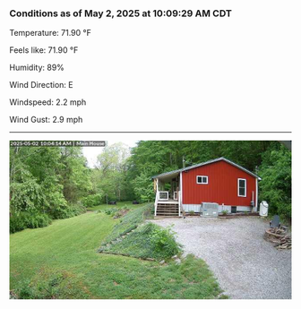 ### Conditions as of May 2, 2025 at 10:09:29 AM CDT 

Temperature: 71.90 &deg;F

Feels like: 71.90 &deg;F

Humidity: 89%

Wind Direction: E

Windspeed: 2.2 mph

Wind Gust: 2.9 mph

---

<img src="./images/latest.jpeg"/>

